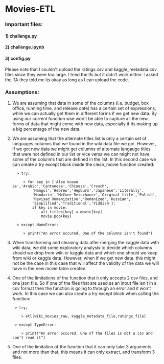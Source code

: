 # Movies-ETL
### Important files:
#### 1) challenge.py
#### 2) challenge.ipynb
#### 3) config.py

Please note that I couldn't upload the ratings.csv and kaggle_metadata.csv files since they were too large.  I tried the lfs but it didn't work either.  I asked the TA they told me its okay as long as I can upload the code.

### Assumptions:

1) We are assuming that data in some of the columns (i.e. budget, box office, running time, and release date) has a certain set of expressions, while we can actually get them in different forms if we get new data. By using our current function wse won't be able to capture all the new forms of data that might come with new data, especially if its making up a big percentage of the new data.
 
2) We are assuming that the alternate titles list is only a certain set of languages columns that we found in the wiki data file we got. However, if we got new data we might get columns of alternate langauge titles that were not defined in our list or vice versa we can might not have some of the columns that are defined in the list. In this second case we can create a try except block inside the clean_movie function created:
 
         > try:
    
            > for key in ['Also known as','Arabic','Cantonese','Chinese','French',
                'Hangul','Hebrew','Hepburn','Japanese','Literally',
                'Mandarin','McCune–Reischauer','Original title','Polish',
                'Revised Romanization','Romanized','Russian',
                'Simplified','Traditional','Yiddish']:
                if key in movie:
                    alt_titles[key] = movie[key]
                    movie.pop(key)
        
         > except NameError:
     
            > print("An error occured. One of the columns isn't found")
  
 3) When transforming and cleaning data after merging the kaggle data with wiki data, we did some exploratory analysis to decide which columns should we drop from wiki or kaggle data and which one should we keep from wiki or kaggle data. However, when if we get new data, this might not be the case in this case that will affect the validity of the data we will have in the new movie table created.
  
 4) One of the limitations of the function that it only accepts 2 csv files, and one json file.  So if one of the files that are used as an input file isn't in a csv format then the function is going to through an error and it won't work. In this case we can also create a try except block when calling the function:
 
         > try:
    
            > etl(wiki_movies_raw, kaggle_metadata_file,ratings_file)
        
         > except TypeError:
     
            > print("An error occured. One of the files is not a csv and can't read it")
            
 
 5) One of the limitation of the function that it can only take 3 arguments and not more than that, this means it can only extract, and transform 3 files.
 
         
 
 
  
